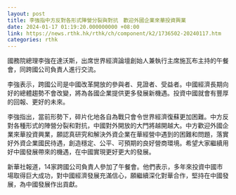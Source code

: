 ```yaml
---
layout: post
title: 李強指中方反對各形式陣營分裂與對抗　歡迎外國企業來華投資興業
date: 2024-01-17 01:19:20.000000000 +08:00
link: https://news.rthk.hk/rthk/ch/component/k2/1736502-20240117.htm
categories: rthk
---
```


國務院總理李強在達沃斯，出席世界經濟論壇創始人兼執行主席施瓦布主持的午餐會，同跨國公司負責人進行交流。

李強表示，跨國公司是中國改革開放的參與者、見證者、受益者。中國經濟長期向好的總體趨勢不會改變，將為各國企業提供更多發展新機遇。投資中國就會有豐厚的回報、更好的未來。

李強指出，當前形勢下，碎片化地各自為戰只會令世界經濟復蘇更加困難。中方反對各種形式的陣營分裂和對抗，中國對外開放的大門將越開越大。中方歡迎外國企業來華投資興業，願認真研究和解決外資企業在華經營中遇到的困難和問題，落實好外資企業國民待遇，創造穩定、公平、可預期的良好營商環境。希望大家繼續用好中國發展帶來的機遇，在中國實現更好更大的發展。

新華社報道，14家跨國公司負責人參加了午餐會。他們表示，多年來投資中國市場取得巨大成功，對中國經濟發展充滿信心，願繼續深化對華合作，堅持在中國發展，為中國發展作出貢獻。
